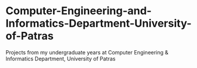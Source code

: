 # Computer-Engineering-and-Informatics-Department-University-of-Patras
Projects from my undergraduate years at Computer Engineering &amp; Informatics Department, University of Patras 
